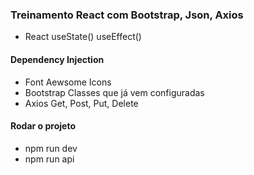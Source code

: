 ### Treinamento React com Bootstrap, Json, Axios

* React
    useState()
    useEffect()

#### Dependency Injection
* Font Aewsome
    Icons
* Bootstrap
    Classes que já vem configuradas
* Axios
    Get, Post, Put, Delete

#### Rodar o projeto
* npm run dev
* npm run api